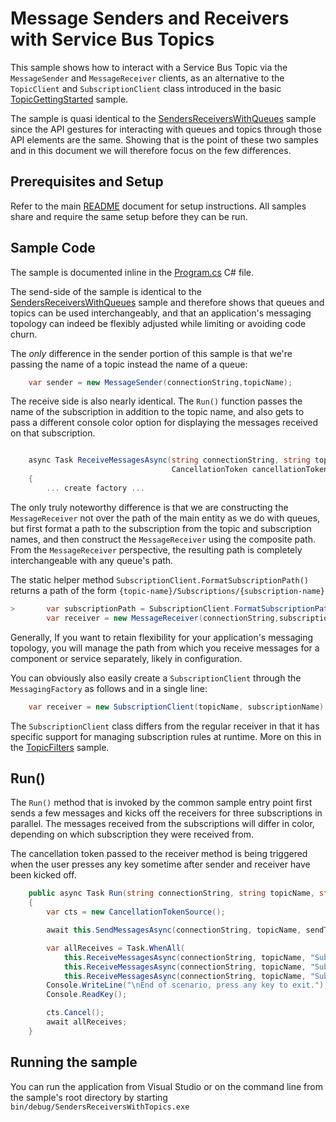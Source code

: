 # Message Senders and Receivers with Service Bus Topics

This sample shows how to interact with a Service Bus Topic via the ```MessageSender``` 
and ```MessageReceiver``` clients, as an alternative to the ``TopicClient`` and ``SubscriptionClient`` class introduced in 
the basic [TopicGettingStarted](../TopicsGettingStarted) sample. 

The sample is quasi identical to the [SendersReceiversWithQueues](../SendersReceiversWithQueues) sample since 
the API gestures for interacting with queues and topics through those API elements are the same. Showing that is the point 
of these two samples and in this document we will therefore focus on the few differences. 

## Prerequisites and Setup

Refer to the main [README](../README.md) document for setup instructions. All samples share and require the same setup
before they can be run.

## Sample Code 

The sample is documented inline in the [Program.cs](Program.cs) C# file.

The send-side of the sample is identical to the [SendersReceiversWithQueues](../SendersReceiversWithQueues) sample and therefore shows that
queues and topics can be used interchangeably, and that an application's messaging topology can indeed be flexibly adjusted while 
limiting or avoiding code churn.   

The *only* difference in the sender portion of this sample is that we're passing the name of a topic instead the name of a queue:

```C#
    var sender = new MessageSender(connectionString,topicName);
```

The receive side is also nearly identical. The ```Run()``` function passes the name of the subscription in addition to the topic name, 
and also gets to pass a different console color option for displaying the messages received on that subscription. 

``` C#

    async Task ReceiveMessagesAsync(string connectionString, string topicName, string subscriptionName, 
                                    CancellationToken cancellationToken, ConsoleColor color)
    {
        ... create factory ...

```

The only truly noteworthy difference is that we are constructing the ```MessageReceiver``` not over the path of the main entity 
as we do with queues, but first format a path to the subscription from the topic and subscription names, and then construct 
the ```MessageReceiver``` using the composite path. From the ```MessageReceiver``` perspective, the resulting path is completely 
interchangeable with any queue's path.

The static helper method ```SubscriptionClient.FormatSubscriptionPath()``` returns a path of the form ```{topic-name}/Subscriptions/{subscription-name}```

``` C#
>       var subscriptionPath = SubscriptionClient.FormatSubscriptionPath(topicName, subscriptionName);
        var receiver = new MessageReceiver(connectionString,subscriptionPath, ReceiveMode.PeekLock);
```

Generally, If you want to retain flexibility for your application's messaging topology, you will manage the path from which you receive 
messages for a component or service separately, likely in configuration. 
   
You can obviously also easily create a ```SubscriptionClient``` through the ```MessagingFactory``` as follows and in a 
single line:

```C#
    var receiver = new SubscriptionClient(topicName, subscriptionName);
``` 

The ```SubscriptionClient``` class differs from the regular receiver in that it has specific support for managing 
subscription rules at runtime. More on this in the [TopicFilters](../TopicFilters) sample. 

## Run()

The ```Run()``` method that is invoked by the common sample entry point first sends a few messages and kicks off the receivers for 
three subscriptions in parallel. The messages received from the subscriptions will differ in color, depending on which
subscription they were received from. 

The cancellation token passed to the receiver method is being triggered when the user presses any key sometime after sender and receiver have been kicked off. 

```C#
    public async Task Run(string connectionString, string topicName, string sendToken)
    {
        var cts = new CancellationTokenSource();

        await this.SendMessagesAsync(connectionString, topicName, sendToken);

        var allReceives = Task.WhenAll(
            this.ReceiveMessagesAsync(connectionString, topicName, "Subscription1", receiveToken, cts.Token, ConsoleColor.Cyan),
            this.ReceiveMessagesAsync(connectionString, topicName, "Subscription2", receiveToken, cts.Token, ConsoleColor.Green),
            this.ReceiveMessagesAsync(connectionString, topicName, "Subscription3", receiveToken, cts.Token, ConsoleColor.Yellow));
        Console.WriteLine("\nEnd of scenario, press any key to exit.");
        Console.ReadKey();

        cts.Cancel();
        await allReceives;
    }
```

## Running the sample

You can run the application from Visual Studio or on the command line from the sample's root directory by starting <code>bin/debug/SendersReceiversWithTopics.exe</code>
